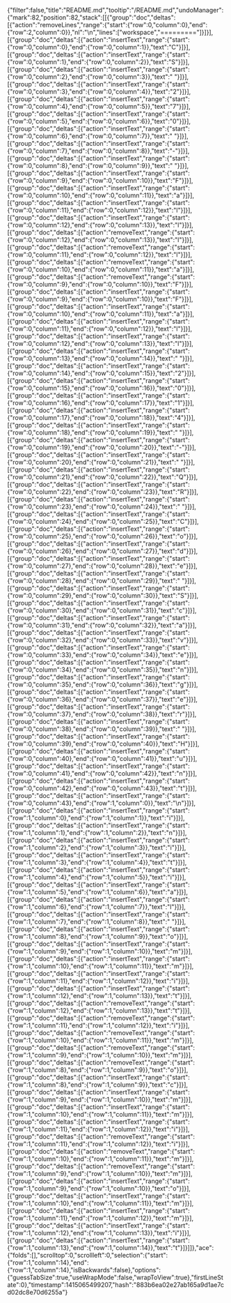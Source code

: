 {"filter":false,"title":"README.md","tooltip":"/README.md","undoManager":{"mark":82,"position":82,"stack":[[{"group":"doc","deltas":[{"action":"removeLines","range":{"start":{"row":0,"column":0},"end":{"row":2,"column":0}},"nl":"\n","lines":["workspace","========="]}]}],[{"group":"doc","deltas":[{"action":"insertText","range":{"start":{"row":0,"column":0},"end":{"row":0,"column":1}},"text":"C"}]}],[{"group":"doc","deltas":[{"action":"insertText","range":{"start":{"row":0,"column":1},"end":{"row":0,"column":2}},"text":"S"}]}],[{"group":"doc","deltas":[{"action":"insertText","range":{"start":{"row":0,"column":2},"end":{"row":0,"column":3}},"text":" "}]}],[{"group":"doc","deltas":[{"action":"insertText","range":{"start":{"row":0,"column":3},"end":{"row":0,"column":4}},"text":"2"}]}],[{"group":"doc","deltas":[{"action":"insertText","range":{"start":{"row":0,"column":4},"end":{"row":0,"column":5}},"text":"7"}]}],[{"group":"doc","deltas":[{"action":"insertText","range":{"start":{"row":0,"column":5},"end":{"row":0,"column":6}},"text":"0"}]}],[{"group":"doc","deltas":[{"action":"insertText","range":{"start":{"row":0,"column":6},"end":{"row":0,"column":7}},"text":" "}]}],[{"group":"doc","deltas":[{"action":"insertText","range":{"start":{"row":0,"column":7},"end":{"row":0,"column":8}},"text":"-"}]}],[{"group":"doc","deltas":[{"action":"insertText","range":{"start":{"row":0,"column":8},"end":{"row":0,"column":9}},"text":" "}]}],[{"group":"doc","deltas":[{"action":"insertText","range":{"start":{"row":0,"column":9},"end":{"row":0,"column":10}},"text":"F"}]}],[{"group":"doc","deltas":[{"action":"insertText","range":{"start":{"row":0,"column":10},"end":{"row":0,"column":11}},"text":"a"}]}],[{"group":"doc","deltas":[{"action":"insertText","range":{"start":{"row":0,"column":11},"end":{"row":0,"column":12}},"text":"l"}]}],[{"group":"doc","deltas":[{"action":"insertText","range":{"start":{"row":0,"column":12},"end":{"row":0,"column":13}},"text":"l"}]}],[{"group":"doc","deltas":[{"action":"removeText","range":{"start":{"row":0,"column":12},"end":{"row":0,"column":13}},"text":"l"}]}],[{"group":"doc","deltas":[{"action":"removeText","range":{"start":{"row":0,"column":11},"end":{"row":0,"column":12}},"text":"l"}]}],[{"group":"doc","deltas":[{"action":"removeText","range":{"start":{"row":0,"column":10},"end":{"row":0,"column":11}},"text":"a"}]}],[{"group":"doc","deltas":[{"action":"removeText","range":{"start":{"row":0,"column":9},"end":{"row":0,"column":10}},"text":"F"}]}],[{"group":"doc","deltas":[{"action":"insertText","range":{"start":{"row":0,"column":9},"end":{"row":0,"column":10}},"text":"F"}]}],[{"group":"doc","deltas":[{"action":"insertText","range":{"start":{"row":0,"column":10},"end":{"row":0,"column":11}},"text":"a"}]}],[{"group":"doc","deltas":[{"action":"insertText","range":{"start":{"row":0,"column":11},"end":{"row":0,"column":12}},"text":"l"}]}],[{"group":"doc","deltas":[{"action":"insertText","range":{"start":{"row":0,"column":12},"end":{"row":0,"column":13}},"text":"l"}]}],[{"group":"doc","deltas":[{"action":"insertText","range":{"start":{"row":0,"column":13},"end":{"row":0,"column":14}},"text":" "}]}],[{"group":"doc","deltas":[{"action":"insertText","range":{"start":{"row":0,"column":14},"end":{"row":0,"column":15}},"text":"2"}]}],[{"group":"doc","deltas":[{"action":"insertText","range":{"start":{"row":0,"column":15},"end":{"row":0,"column":16}},"text":"0"}]}],[{"group":"doc","deltas":[{"action":"insertText","range":{"start":{"row":0,"column":16},"end":{"row":0,"column":17}},"text":"1"}]}],[{"group":"doc","deltas":[{"action":"insertText","range":{"start":{"row":0,"column":17},"end":{"row":0,"column":18}},"text":"4"}]}],[{"group":"doc","deltas":[{"action":"insertText","range":{"start":{"row":0,"column":18},"end":{"row":0,"column":19}},"text":" "}]}],[{"group":"doc","deltas":[{"action":"insertText","range":{"start":{"row":0,"column":19},"end":{"row":0,"column":20}},"text":"-"}]}],[{"group":"doc","deltas":[{"action":"insertText","range":{"start":{"row":0,"column":20},"end":{"row":0,"column":21}},"text":" "}]}],[{"group":"doc","deltas":[{"action":"insertText","range":{"start":{"row":0,"column":21},"end":{"row":0,"column":22}},"text":"Q"}]}],[{"group":"doc","deltas":[{"action":"insertText","range":{"start":{"row":0,"column":22},"end":{"row":0,"column":23}},"text":"R"}]}],[{"group":"doc","deltas":[{"action":"insertText","range":{"start":{"row":0,"column":23},"end":{"row":0,"column":24}},"text":" "}]}],[{"group":"doc","deltas":[{"action":"insertText","range":{"start":{"row":0,"column":24},"end":{"row":0,"column":25}},"text":"C"}]}],[{"group":"doc","deltas":[{"action":"insertText","range":{"start":{"row":0,"column":25},"end":{"row":0,"column":26}},"text":"o"}]}],[{"group":"doc","deltas":[{"action":"insertText","range":{"start":{"row":0,"column":26},"end":{"row":0,"column":27}},"text":"d"}]}],[{"group":"doc","deltas":[{"action":"insertText","range":{"start":{"row":0,"column":27},"end":{"row":0,"column":28}},"text":"e"}]}],[{"group":"doc","deltas":[{"action":"insertText","range":{"start":{"row":0,"column":28},"end":{"row":0,"column":29}},"text":" "}]}],[{"group":"doc","deltas":[{"action":"insertText","range":{"start":{"row":0,"column":29},"end":{"row":0,"column":30}},"text":"S"}]}],[{"group":"doc","deltas":[{"action":"insertText","range":{"start":{"row":0,"column":30},"end":{"row":0,"column":31}},"text":"c"}]}],[{"group":"doc","deltas":[{"action":"insertText","range":{"start":{"row":0,"column":31},"end":{"row":0,"column":32}},"text":"a"}]}],[{"group":"doc","deltas":[{"action":"insertText","range":{"start":{"row":0,"column":32},"end":{"row":0,"column":33}},"text":"v"}]}],[{"group":"doc","deltas":[{"action":"insertText","range":{"start":{"row":0,"column":33},"end":{"row":0,"column":34}},"text":"e"}]}],[{"group":"doc","deltas":[{"action":"insertText","range":{"start":{"row":0,"column":34},"end":{"row":0,"column":35}},"text":"n"}]}],[{"group":"doc","deltas":[{"action":"insertText","range":{"start":{"row":0,"column":35},"end":{"row":0,"column":36}},"text":"g"}]}],[{"group":"doc","deltas":[{"action":"insertText","range":{"start":{"row":0,"column":36},"end":{"row":0,"column":37}},"text":"e"}]}],[{"group":"doc","deltas":[{"action":"insertText","range":{"start":{"row":0,"column":37},"end":{"row":0,"column":38}},"text":"r"}]}],[{"group":"doc","deltas":[{"action":"insertText","range":{"start":{"row":0,"column":38},"end":{"row":0,"column":39}},"text":" "}]}],[{"group":"doc","deltas":[{"action":"insertText","range":{"start":{"row":0,"column":39},"end":{"row":0,"column":40}},"text":"H"}]}],[{"group":"doc","deltas":[{"action":"insertText","range":{"start":{"row":0,"column":40},"end":{"row":0,"column":41}},"text":"u"}]}],[{"group":"doc","deltas":[{"action":"insertText","range":{"start":{"row":0,"column":41},"end":{"row":0,"column":42}},"text":"n"}]}],[{"group":"doc","deltas":[{"action":"insertText","range":{"start":{"row":0,"column":42},"end":{"row":0,"column":43}},"text":"t"}]}],[{"group":"doc","deltas":[{"action":"insertText","range":{"start":{"row":0,"column":43},"end":{"row":1,"column":0}},"text":"\n"}]}],[{"group":"doc","deltas":[{"action":"insertText","range":{"start":{"row":1,"column":0},"end":{"row":1,"column":1}},"text":"i"}]}],[{"group":"doc","deltas":[{"action":"insertText","range":{"start":{"row":1,"column":1},"end":{"row":1,"column":2}},"text":"n"}]}],[{"group":"doc","deltas":[{"action":"insertText","range":{"start":{"row":1,"column":2},"end":{"row":1,"column":3}},"text":"i"}]}],[{"group":"doc","deltas":[{"action":"insertText","range":{"start":{"row":1,"column":3},"end":{"row":1,"column":4}},"text":"t"}]}],[{"group":"doc","deltas":[{"action":"insertText","range":{"start":{"row":1,"column":4},"end":{"row":1,"column":5}},"text":"i"}]}],[{"group":"doc","deltas":[{"action":"insertText","range":{"start":{"row":1,"column":5},"end":{"row":1,"column":6}},"text":"a"}]}],[{"group":"doc","deltas":[{"action":"insertText","range":{"start":{"row":1,"column":6},"end":{"row":1,"column":7}},"text":"l"}]}],[{"group":"doc","deltas":[{"action":"insertText","range":{"start":{"row":1,"column":7},"end":{"row":1,"column":8}},"text":" "}]}],[{"group":"doc","deltas":[{"action":"insertText","range":{"start":{"row":1,"column":8},"end":{"row":1,"column":9}},"text":"o"}]}],[{"group":"doc","deltas":[{"action":"insertText","range":{"start":{"row":1,"column":9},"end":{"row":1,"column":10}},"text":"m"}]}],[{"group":"doc","deltas":[{"action":"insertText","range":{"start":{"row":1,"column":10},"end":{"row":1,"column":11}},"text":"m"}]}],[{"group":"doc","deltas":[{"action":"insertText","range":{"start":{"row":1,"column":11},"end":{"row":1,"column":12}},"text":"i"}]}],[{"group":"doc","deltas":[{"action":"insertText","range":{"start":{"row":1,"column":12},"end":{"row":1,"column":13}},"text":"t"}]}],[{"group":"doc","deltas":[{"action":"removeText","range":{"start":{"row":1,"column":12},"end":{"row":1,"column":13}},"text":"t"}]}],[{"group":"doc","deltas":[{"action":"removeText","range":{"start":{"row":1,"column":11},"end":{"row":1,"column":12}},"text":"i"}]}],[{"group":"doc","deltas":[{"action":"removeText","range":{"start":{"row":1,"column":10},"end":{"row":1,"column":11}},"text":"m"}]}],[{"group":"doc","deltas":[{"action":"removeText","range":{"start":{"row":1,"column":9},"end":{"row":1,"column":10}},"text":"m"}]}],[{"group":"doc","deltas":[{"action":"removeText","range":{"start":{"row":1,"column":8},"end":{"row":1,"column":9}},"text":"o"}]}],[{"group":"doc","deltas":[{"action":"insertText","range":{"start":{"row":1,"column":8},"end":{"row":1,"column":9}},"text":"c"}]}],[{"group":"doc","deltas":[{"action":"insertText","range":{"start":{"row":1,"column":9},"end":{"row":1,"column":10}},"text":"m"}]}],[{"group":"doc","deltas":[{"action":"insertText","range":{"start":{"row":1,"column":10},"end":{"row":1,"column":11}},"text":"m"}]}],[{"group":"doc","deltas":[{"action":"insertText","range":{"start":{"row":1,"column":11},"end":{"row":1,"column":12}},"text":"i"}]}],[{"group":"doc","deltas":[{"action":"removeText","range":{"start":{"row":1,"column":11},"end":{"row":1,"column":12}},"text":"i"}]}],[{"group":"doc","deltas":[{"action":"removeText","range":{"start":{"row":1,"column":10},"end":{"row":1,"column":11}},"text":"m"}]}],[{"group":"doc","deltas":[{"action":"removeText","range":{"start":{"row":1,"column":9},"end":{"row":1,"column":10}},"text":"m"}]}],[{"group":"doc","deltas":[{"action":"insertText","range":{"start":{"row":1,"column":9},"end":{"row":1,"column":10}},"text":"o"}]}],[{"group":"doc","deltas":[{"action":"insertText","range":{"start":{"row":1,"column":10},"end":{"row":1,"column":11}},"text":"m"}]}],[{"group":"doc","deltas":[{"action":"insertText","range":{"start":{"row":1,"column":11},"end":{"row":1,"column":12}},"text":"m"}]}],[{"group":"doc","deltas":[{"action":"insertText","range":{"start":{"row":1,"column":12},"end":{"row":1,"column":13}},"text":"i"}]}],[{"group":"doc","deltas":[{"action":"insertText","range":{"start":{"row":1,"column":13},"end":{"row":1,"column":14}},"text":"t"}]}]]},"ace":{"folds":[],"scrolltop":0,"scrollleft":0,"selection":{"start":{"row":1,"column":14},"end":{"row":1,"column":14},"isBackwards":false},"options":{"guessTabSize":true,"useWrapMode":false,"wrapToView":true},"firstLineState":0},"timestamp":1415065499207,"hash":"883b6ea02e27ab165a9d1ae7cd02dc8e70d6255a"}